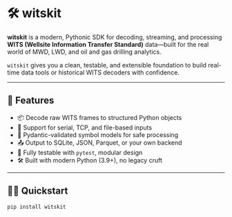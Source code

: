 # 🛠️ witskit

**witskit** is a modern, Pythonic SDK for decoding, streaming, and processing **WITS (Wellsite Information Transfer Standard)** data—built for the real world of MWD, LWD, and oil and gas drilling analytics.

`witskit` gives you a clean, testable, and extensible foundation to build real-time data tools or historical WITS decoders with confidence.

---

## 🚀 Features

- 📦 Decode raw WITS frames to structured Python objects
- 🔌 Support for serial, TCP, and file-based inputs
- 🧠 Pydantic-validated symbol models for safe processing
- 📤 Output to SQLite, JSON, Parquet, or your own backend
- 🧪 Fully testable with `pytest`, modular design
- 🛠️ Built with modern Python (3.9+), no legacy cruft

---

## 🧑‍💻 Quickstart

```bash
pip install witskit
